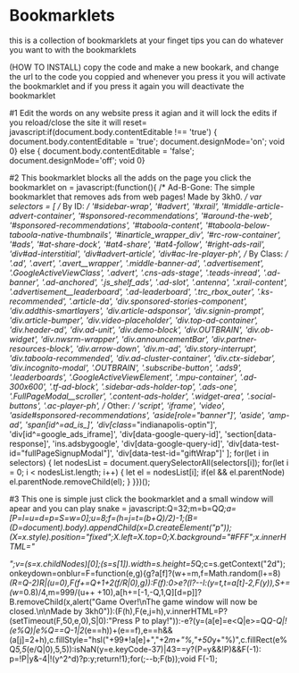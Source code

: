 # Bookmarklets
this is a collection of bookmarklets at your finget tips you can do whatever you want to with the bookmarklets

(HOW TO INSTALL) copy the code and make a new bookark, and change the url to the code you coppied and whenever you press it you will activate the bookmarklet and if you press it again you will deactivate the bookmarklet

#1 Edit the words on any website press it agian and it will lock the edits if you reload/close the site it will reset= javascript:if(document.body.contentEditable !== 'true') {    document.body.contentEditable = 'true'; document.designMode='on'; void 0} else {    document.body.contentEditable = 'false'; document.designMode='off'; void 0}

#2 This bookmarklet blocks all the adds on the page you click the bookmarklet on = javascript:(function(){    /* Ad-B-Gone: The simple bookmarklet that removes ads from web pages! Made by 3kh0. */    var selectors = [    /* By ID: */    '#sidebar-wrap', '#advert', '#xrail', '#middle-article-advert-container',    '#sponsored-recommendations', '#around-the-web', '#sponsored-recommendations',    '#taboola-content', '#taboola-below-taboola-native-thumbnails', '#inarticle_wrapper_div',    '#rc-row-container', '#ads', '#at-share-dock', '#at4-share', '#at4-follow', '#right-ads-rail',    'div#ad-interstitial', 'div#advert-article', 'div#ac-lre-player-ph',    /* By Class: */    '.ad', '.avert', '.avert__wrapper', '.middle-banner-ad', '.advertisement',    '.GoogleActiveViewClass', '.advert', '.cns-ads-stage', '.teads-inread', '.ad-banner',    '.ad-anchored', '.js_shelf_ads', '.ad-slot', '.antenna', '.xrail-content',    '.advertisement__leaderboard', '.ad-leaderboard', '.trc_rbox_outer', '.ks-recommended',    '.article-da', 'div.sponsored-stories-component', 'div.addthis-smartlayers',    'div.article-adsponsor', 'div.signin-prompt', 'div.article-bumper', 'div.video-placeholder',    'div.top-ad-container', 'div.header-ad', 'div.ad-unit', 'div.demo-block', 'div.OUTBRAIN',    'div.ob-widget', 'div.nwsrm-wrapper', 'div.announcementBar', 'div.partner-resources-block',    'div.arrow-down', 'div.m-ad', 'div.story-interrupt', 'div.taboola-recommended',    'div.ad-cluster-container', 'div.ctx-sidebar', 'div.incognito-modal', '.OUTBRAIN', '.subscribe-button',    '.ads9', '.leaderboards', '.GoogleActiveViewElement', '.mpu-container', '.ad-300x600', '.tf-ad-block',    '.sidebar-ads-holder-top', '.ads-one', '.FullPageModal__scroller',    '.content-ads-holder', '.widget-area', '.social-buttons', '.ac-player-ph',    /* Other: */    'script', 'iframe', 'video', 'aside#sponsored-recommendations', 'aside[role="banner"]', 'aside',    'amp-ad', 'span[id^=ad_is_]', 'div[class*="indianapolis-optin"]', 'div[id^=google_ads_iframe]',    'div[data-google-query-id]', 'section[data-response]', 'ins.adsbygoogle', 'div[data-google-query-id]',    'div[data-test-id="fullPageSignupModal"]', 'div[data-test-id="giftWrap"]' ];    for(let i in selectors) {        let nodesList = document.querySelectorAll(selectors[i]);        for(let i = 0; i < nodesList.length; i++) {            let el = nodesList[i];            if(el && el.parentNode)                el.parentNode.removeChild(el);        }    }})();

#3 This one is simple just click the bookmarklet and a small window will apear and you can play snake = javascript:Q=32;m=b=Q*Q;a=[P=l=u=d=p=S=w=0];u=8;f=(h=j=t=(b+Q)/2)-1;(B=(D=document).body).appendChild(x=D.createElement("p"));(X=x.style).position="fixed";X.left=X.top=0;X.background="#FFF";x.innerHTML="<p></p><canvas>";v=(s=x.childNodes)[0];(s=s[1]).width=s.height=5*Q;c=s.getContext("2d"); onkeydown=onblur=F=function(e,g){g?a[f]?(w+=m,f=Math.random(l+=8)*(R=Q-2)*R|(u=0),F(f+=Q+1+2*(f/R|0),g)):F(f):0>e?(l?--l:(y=t,t=a[t]-2,F(y)),S+=(w*=0.8)/4,m=999/(u++ +10),a[h+=[-1,-Q,1,Q][d=p]]?B.removeChild(x,alert("Game Over!\nThe game window will now be closed.\n\nMade by 3kh0")):(F(h),F(e,j=h),v.innerHTML=P?(setTimeout(F,50,e,0),S|0):"Press P to play!")):-e?(y=(a[e]=e<Q|e>=Q*Q-Q|!(e%Q)|e%Q==Q-1|2*(e==h))+(e==f),e==h&&(a[j]=2+h),c.fillStyle="hsl("+99*!a[e]+","+2*m+"%,"+50*y+"%)",c.fillRect(e%Q*5,5*(e/Q|0),5,5)):isNaN(y=e.keyCode-37)|43==y?(P=y&&!P)&&F(-1): p=!P|y&-4|!(y^2^d)?p:y;return!1};for(;--b;F(b));void F(-1);

